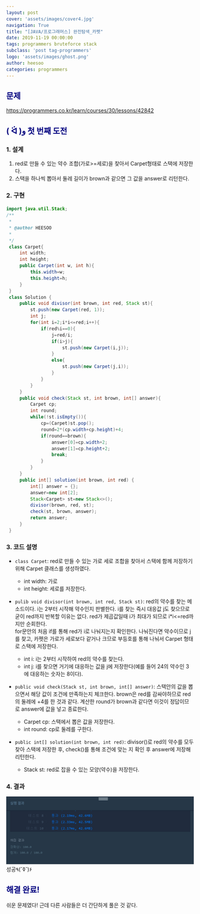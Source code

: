 ```yaml
---
layout: post
cover: 'assets/images/cover4.jpg'
navigation: True
title: "[JAVA/프로그래머스] 완전탐색_카펫"
date: 2019-11-19 00:00:00
tags: programmers bruteforce stack
subclass: 'post tag-programmers'
logo: 'assets/images/ghost.png'
author: heesoo
categories: programmers
---
```

## <span style="color:navy">문제</span>
<https://programmers.co.kr/learn/courses/30/lessons/42842>

## <span style="color:navy">( ᐛ )و 첫 번째 도전</span>

### 1. 설계
1. red로 만들 수 있는 약수 조합(가로>=세로)을 찾아서 Carpet형태로 스택에 저장한다.
2. 스택을 하나씩 뽑아서 둘레 길이가 brown과 같으면 그 값을 answer로 리턴한다.

### 2. 구현
```java
import java.util.Stack;
/**
 *
 * @author HEESOO
 *
 */
 class Carpet{
     int width;
     int height;
     public Carpet(int w, int h){
         this.width=w;
         this.height=h;
     }
 }
 class Solution {
     public void divisor(int brown, int red, Stack st){
         st.push(new Carpet(red, 1));
         int j;
         for(int i=2;i*i<=red;i++){
             if(red%i==0){
                 j=red/i;
                 if(i>j){
                     st.push(new Carpet(i,j));
                 }
                 else{
                     st.push(new Carpet(j,i));
                 }
             }
         }
     }
     public void check(Stack st, int brown, int[] answer){
         Carpet cp;
         int round;
         while(!st.isEmpty()){
             cp=(Carpet)st.pop();
             round=2*(cp.width+cp.height)+4;
             if(round==brown){
                 answer[0]=cp.width+2;
                 answer[1]=cp.height+2;
                 break;
             }
         }
     }
     public int[] solution(int brown, int red) {
         int[] answer = {};
         answer=new int[2];
         Stack<Carpet> st=new Stack<>();
         divisor(brown, red, st);
         check(st, brown, answer);
         return answer;
     }
 }
```  

### 3. 코드 설명  
- `class Carpet`: red로 만들 수 있는 가로 세로 조합을 찾아서 스택에 함께 저장하기 위해 Carpet 클래스를 생성하였다.
  - int width: 가로
  - int height: 세로를 저장한다.

- `pulib void divisor(int brown, int red, Stack st)`: red의 약수를 찾는 메소드이다. i는 2부터 시작해 약수인지 판별한다. i를 찾는 즉시 대응값 j도 찾으므로 굳이 red까지 반복할 이유는 없다. red가 제곱값일때 i가 최대가 되므로 i*i<=red까지만 순회한다.  
for문안의 처음 if를 통해 red가 i로 나눠지는지 확인한다. 나눠진다면 약수이므로 j를 찾고, 카펫은 가로가 세로보다 같거나 크므로 부등호를 통해 나눠서 Carpet 형태로 스택에 저장한다.
  - int i: i는 2부터 시작하여 red의 약수를 찾는다.
  - int j: i를 찾으면 거기에 대응하는 값을 j에 저장한다(예를 들어 24의 약수인 3에 대응하는 숫자는 8이다).

- `public void check(Stack st, int brown, int[] answer)`: 스택안의 값을 뽑으면서 해당 값이 조건에 만족하는지 체크한다. brown은 red를 감싸야하므로 red의 둘레에 +4를 한 것과 같다. 계산한 round가 brown과 같다면 이것이 정답이므로 answer에 값을 넣고 종료한다.
  - Carpet cp: 스택에서 뽑은 값을 저장한다.
  - int round: cp로 둘레를 구한다.

- `public int[] solution(int brown, int red)`: divisor()로 red의 약수를 모두 찾아 스택에 저장한 후, check()를 통해 조건에 맞는 지 확인 후 answer에 저장해 리턴한다.
  - Stack<Carpet> st: red로 잡을 수 있는 모양(약수)을 저장한다.


### 4. 결과
![실행결과](./assets/images/191119_1.PNG)
성공٩(˘◊˘)۶

## <span style="color:navy">해결 완료!</span>
쉬운 문제였다! 근데 다른 사람들은 더 간단하게 풀은 것 같다.
